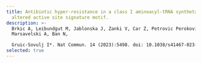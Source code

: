 ```yaml
---
title: Antibiotic hyper-resistance in a class I aminoacyl-tRNA synthetase with
  altered active site signature motif.
description: >-
  Brkic A, Leibundgut M, Jablonska J, Zanki V, Car Z, Petrovic Perokovic V,
  Marsavelski A, Ban N,

  Gruic-Sovulj I*. Nat Commun. 14 (2023):5498. doi: 10.1038/s41467-023-41244-3.
selected: true
---
```

